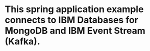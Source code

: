 # This spring application example connects to IBM Databases for MongoDB and IBM Event Stream (Kafka).
